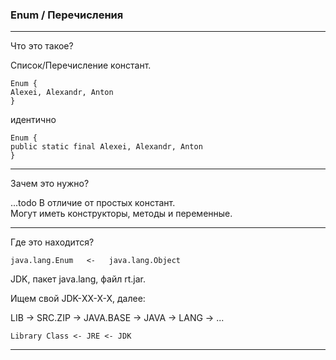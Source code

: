 ### Enum / Перечисления  

- - -  

Что это такое?  

Список/Перечисление констант.  

    Enum {
    Alexei, Alexandr, Anton
    }

идентично

    Enum {
    public static final Alexei, Alexandr, Anton
    }


- - -  


Зачем это нужно?  

...todo
В отличие от простых констант.  
Могут иметь конструкторы, методы и переменные.  

- - -  


Где это находится?  

	java.lang.Enum   <-   java.lang.Object  

JDK, пакет java.lang, файл rt.jar.  

Ищем свой JDK-ХХ-Х-Х, далее:

LIB -> SRC.ZIP -> JAVA.BASE -> JAVA -> LANG -> ...

	Library Class <- JRE <- JDK

- - -  